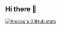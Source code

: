 ## Hi there 👋

[![Anurag's GitHub stats](https://github-readme-stats.vercel.app/api?username=st0x0ef)](https://github.com/anuraghazra/github-readme-stats)
